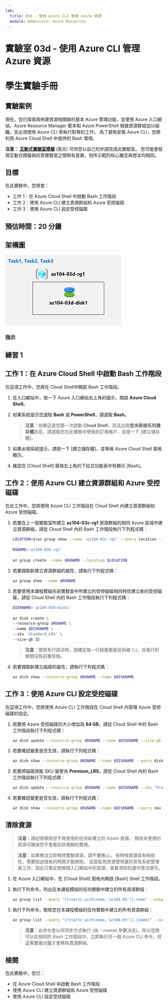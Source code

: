 ```yaml
---
lab:
  title: 03d - 使用 Azure CLI 管理 Azure 資源
  module: Administer Azure Resources
---
```


# 實驗室 03d - 使用 Azure CLI 管理 Azure 資源
# 學生實驗手冊

## 實驗案例

現在，您已探索與佈建資源相關聯的基本 Azure 管理功能，並使用 Azure 入口網站、Azure Resource Manager 範本和 Azure PowerShell 根據資源群組加以組織，您必須使用 Azure CLI 來執行對等的工作。 為了避免安裝 Azure CLI，您將利用 Azure Cloud Shell 中提供的 Bash 環境。

**注意：** **[互動式實驗室模擬](https://mslabs.cloudguides.com/guides/AZ-104%20Exam%20Guide%20-%20Microsoft%20Azure%20Administrator%20Exercise%207)** (英文) 可供您以自己的步調完成此實驗室。 您可能會發現互動式模擬與託管實驗室之間稍有差異，但所示範的核心概念與想法均相同。 

## 目標

在此實驗中，您將會：

+ 工作 1：在 Azure Cloud Shell 中啟動 Bash 工作階段
+ 工作 2：使用 Azure CLI 建立資源群組和 Azure 受控磁碟
+ 工作 3：使用 Azure CLI 設定受控磁碟

## 預估時間：20 分鐘

## 架構圖

![image](../media/lab03d.png)

### 指示

## 練習 1

## 工作 1：在 Azure Cloud Shell 中啟動 Bash 工作階段

在這項工作中，您將在 Cloud Shell中開啟 Bash 工作階段。 

1. 在入口網站中，按一下 Azure 入口網站右上角的圖示，開啟 **Azure Cloud Shell**。

1. 如果系統提示您選取 **Bash** 或 **PowerShell**，請選取 **Bash**。 

    >**注意**：如果這是您第一次啟動 **Cloud Shell**，而且出現**您未掛接任何儲存體**訊息，請選取您在此實驗中使用的訂用帳戶，並按一下 [建立儲存體]。 

1. 如果出現系統提示，請按一下 [建立儲存體]，並等候 Azure Cloud Shell 窗格顯示。 

1. 確認在 [Cloud Shell] 窗格左上角的下拉式功能表中有顯示 [Bash]。

## 工作 2：使用 Azure CLI 建立資源群組和 Azure 受控磁碟

在此工作中，您將使用 Azure CLI 工作階段在 Cloud Shell 內建立資源群組和 Azure 受控磁碟。

1. 若要在上一個實驗室所建立 **az104-03c-rg1** 資源群組的相同 Azure 區域中建立資源群組，請從 Cloud Shell 內的 Bash 工作階段執行下列程式碼：

   ```sh
   LOCATION=$(az group show --name 'az104-03c-rg1' --query location --out tsv)

   RGNAME='az104-03d-rg1'

   az group create --name $RGNAME --location $LOCATION
   ```
1. 若要擷取新建立資源群組的屬性，請執行下列程式碼：

   ```sh
   az group show --name $RGNAME
   ```
1. 若要使用本課程模組先前實驗室中所建立的受控磁碟相同特性建立新的受控磁碟，請從 Cloud Shell 內的 Bash 工作階段執行下列程式碼：

   ```sh
   DISKNAME='az104-03d-disk1'

   az disk create \
   --resource-group $RGNAME \
   --name $DISKNAME \
   --sku 'Standard_LRS' \
   --size-gb 32
   ```
    >**注意**：使用多行語法時，請確定每一行結尾都是反斜線 (`\`)，且每行的開頭沒有前置空格。

1. 若要擷取新建立磁碟的屬性，請執行下列程式碼：

   ```sh
   az disk show --resource-group $RGNAME --name $DISKNAME
   ```

## 工作 3：使用 Azure CLI 設定受控磁碟

在這項工作中，您將使用 Azure CLI 工作階段在 Cloud Shell 內管理 Azure 受控磁碟的設定。 

1. 若要將 Azure 受控磁碟的大小增加為 **64 GB**，請從 Cloud Shell 中的 Bash 工作階段執行下列程式碼：

   ```sh
   az disk update --resource-group $RGNAME --name $DISKNAME --size-gb 64
   ```

1. 若要確認變更是否生效，請執行下列程式碼：

   ```sh
   az disk show --resource-group $RGNAME --name $DISKNAME --query diskSizeGb
   ```

1. 若要將磁碟效能 SKU 變更為 **Premium_LRS**，請從 Cloud Shell 內的 Bash 工作階段執行下列程式碼：

   ```sh
   az disk update --resource-group $RGNAME --name $DISKNAME --sku 'Premium_LRS'
   ```

1. 若要確認變更是否生效，請執行下列程式碼：

   ```sh
   az disk show --resource-group $RGNAME --name $DISKNAME --query sku
   ```

## 清除資源

 > **注意**：請記得移除您不再使用的任何新建立的 Azure 資源。 移除未使用的資源可確保您不會看到非預期的費用。

 > **注意**：如果無法立即移除實驗資源，請不要擔心。 有時候資源具有相依性，需要經過很長的時間才能刪除。 這是監視資源使用量的常見系統管理員工作，因此只需定期檢閱入口網站中的資源，查看清除的運作情況便可。 

1. 在 Azure 入口網站中，在 [Cloud Shell] 窗格內開啟 [Bash] Shell 工作階段。

1. 執行下列命令，列出在本課程模組的任何實驗中建立的所有資源群組：

   ```sh
   az group list --query "[?starts_with(name,'az104-03')].name" --output tsv
   ```

1. 執行下列命令，刪除您在本課程模組的任何實驗中建立的所有資源群組：

   ```sh
   az group list --query "[?starts_with(name,'az104-03')].[name]" --output tsv | xargs -L1 bash -c 'az group delete --name $0 --no-wait --yes'
   ```

    >**注意**：此命令會以非同步方式執行 (由 --nowait 參數決定)，所以您將可以在相同的 Bash 工作階段中，立即執行另一個 Azure CLI 命令，但這需要幾分鐘才會移除資源群組。

## 檢閱

在此實驗中，您已：

- 在 Azure Cloud Shell 中啟動 Bash 工作階段
- 使用 Azure CLI 建立資源群組和 Azure 受控磁碟
- 使用 Azure CLI 設定受控磁碟
